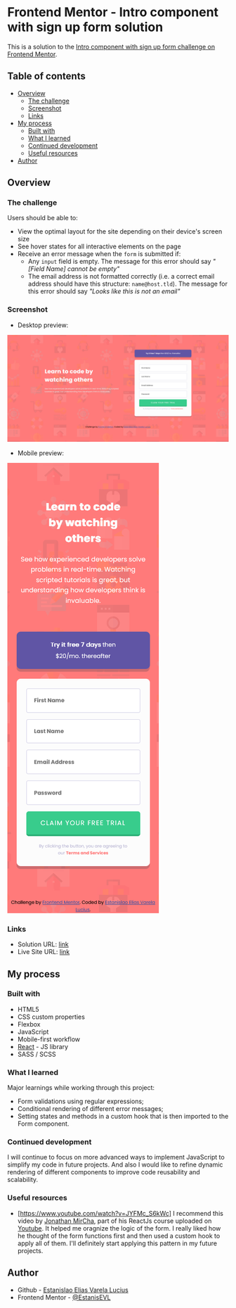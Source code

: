 # Frontend Mentor - Intro component with sign up form solution

This is a solution to the [Intro component with sign up form challenge on Frontend Mentor](https://www.frontendmentor.io/challenges/intro-component-with-signup-form-5cf91bd49edda32581d28fd1).


## Table of contents

- [Overview](#overview)
  - [The challenge](#the-challenge)
  - [Screenshot](#screenshot)
  - [Links](#links)
- [My process](#my-process)
  - [Built with](#built-with)
  - [What I learned](#what-i-learned)
  - [Continued development](#continued-development)
  - [Useful resources](#useful-resources)
- [Author](#author)


## Overview

### The challenge

Users should be able to:

- View the optimal layout for the site depending on their device's screen size
- See hover states for all interactive elements on the page
- Receive an error message when the `form` is submitted if:
  - Any `input` field is empty. The message for this error should say *"[Field Name] cannot be empty"*
  - The email address is not formatted correctly (i.e. a correct email address should have this structure: `name@host.tld`). The message for this error should say *"Looks like this is not an email"*


### Screenshot

- Desktop preview:

![Desktop](./Screenshot-desktop.png)

- Mobile preview:

![Mobile](./Screenshot-mobile.png)


### Links

- Solution URL: [link](https://github.com/EstanisEVL/intro-component-with-signup-form)
- Live Site URL: [link](https://estanisevl-signup-form-component.netlify.app/)


## My process

### Built with

- HTML5
- CSS custom properties
- Flexbox
- JavaScript
- Mobile-first workflow
- [React](https://reactjs.org/) - JS library
- SASS / SCSS


### What I learned

Major learnings while working through this project:
- Form validations using regular expressions;
- Conditional rendering of different error messages;
- Setting states and methods in a custom hook that is then imported to the Form component.


### Continued development

I will continue to focus on more advanced ways to implement JavaScript to simplify my code in future projects. And also I would like to refine dynamic rendering of different components to improve code reusability and scalability.


### Useful resources

- [https://www.youtube.com/watch?v=JYFMc_S6kWc] I recommend this video by [Jonathan MirCha](https://github.com/jonmircha), part of his ReactJs course uploaded on [Youtube](https://www.youtube.com/). It helped me oragnize the logic of the form. I really liked how he thought of the form functions first and then used a custom hook to apply all of them. I'll definitely start applying this pattern in my future projects.


## Author

- Github - [Estanislao Elias Varela Lucius](https://github.com/EstanisEVL)
- Frontend Mentor - [@EstanisEVL](https://www.frontendmentor.io/profile/EstanisEVL)
